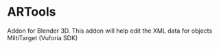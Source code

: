 # ARTools
Addon for Blender 3D. This addon will help edit the XML data for objects MiltiTarget (Vuforia SDK)
